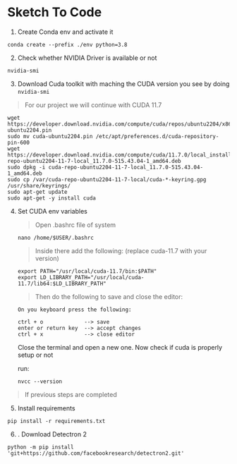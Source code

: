 # Sketch To Code


1. Create Conda env and activate it 

```
conda create --prefix ./env python=3.8
```

2. Check whether NVIDIA Driver is available or not

``` 
nvidia-smi 
```
3. Download Cuda toolkit with maching the CUDA version you see by doing `nvidia-smi`

> For our project we will continue with CUDA 11.7
```
wget https://developer.download.nvidia.com/compute/cuda/repos/ubuntu2204/x86_64/cuda-ubuntu2204.pin
sudo mv cuda-ubuntu2204.pin /etc/apt/preferences.d/cuda-repository-pin-600
wget https://developer.download.nvidia.com/compute/cuda/11.7.0/local_installers/cuda-repo-ubuntu2204-11-7-local_11.7.0-515.43.04-1_amd64.deb
sudo dpkg -i cuda-repo-ubuntu2204-11-7-local_11.7.0-515.43.04-1_amd64.deb
sudo cp /var/cuda-repo-ubuntu2204-11-7-local/cuda-*-keyring.gpg /usr/share/keyrings/
sudo apt-get update
sudo apt-get -y install cuda

```

4. Set CUDA env variables

    > Open .bashrc file of system
    ```
    nano /home/$USER/.bashrc
    ```
    > Inside there add the following: (replace cuda-11.7 with your version)

    ```
    export PATH="/usr/local/cuda-11.7/bin:$PATH"
    export LD_LIBRARY_PATH="/usr/local/cuda-11.7/lib64:$LD_LIBRARY_PATH"
    ```

    >Then do the following to save and close the editor:
    ```
    On you keyboard press the following: 

    ctrl + o             --> save 
    enter or return key  --> accept changes
    ctrl + x             --> close editor
    ```

    Close the terminal and open a new one. 
    Now check if cuda is properly setup or not

    run:
    ``` 
    nvcc --version
    ```

> If previous steps are completed

5. Install requirements

``` 
pip install -r requirements.txt 
```

6. . Download Detectron 2 

```
python -m pip install 'git+https://github.com/facebookresearch/detectron2.git'
```
